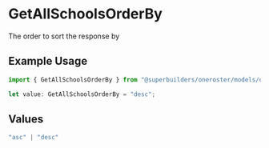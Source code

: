# GetAllSchoolsOrderBy

The order to sort the response by

## Example Usage

```typescript
import { GetAllSchoolsOrderBy } from "@superbuilders/oneroster/models/operations";

let value: GetAllSchoolsOrderBy = "desc";
```

## Values

```typescript
"asc" | "desc"
```